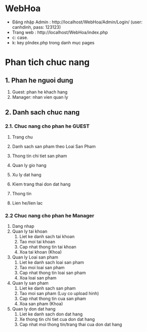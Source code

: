 # WebHoa
- Đăng nhập Admin : http://localhost/WebHoa/Admin/Login/
    (user: canhdinh, pass: 123123)
- Trang web : http://localhost/WebHoa/index.php
-  c: case.
- k: key pIndex.php trong danh mục pages
# Phan tich chuc nang

## 1. Phan he nguoi dung

1. Guest: phan he khach hang
2. Manager: nhan vien quan ly

## 2. Danh sach chuc nang

### 2.1. Chuc nang cho phan he GUEST

1. Trang chu
2. Danh sach san pham theo Loai San Pham
3. Thong tin chi tiet san pham
4. Quan ly gio hang
5. Xu ly dat hang
6. Kiem trang thai don dat hang

6. Thong tin
7. Lien he/lien lac

### 2.2 Chuc nang cho phan he Manager

1. Dang nhap
2. Quan ly tai khoan
    1. Liet ke danh sach tai khoan
    2. Tao moi tai khoan
    3. Cap nhat thong tin tai khoan
    4. Xoa tai khoan (Khoa)
3. Quan ly Loai san pham
    1. Liet ke danh sach loai san pham
    2. Tao moi loai san pham
    3. Cap nhat thong tin loai san pham
    4. Xoa loai san pham
4. Quan ly san pham
    1. Liet ke danh sach san pham
    2. Tao moi san pham (Luy co upload hinh)
    3. Cap nhat thong tin cua san pham
    4. Xoa san pham (Khoa)
5. Quan ly don dat hang
    1. Liet ke danh sach don dat hang
    2. Xe thong tin chi tiet cua don dat hang
    3. Cap nhat moi thong tin/trang thai cua don dat hang
